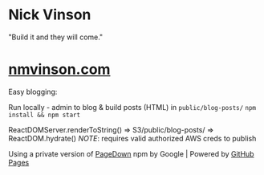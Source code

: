 # Nick Vinson
"Build it and they will come."

# [nmvinson.com](nmvinson.com)

Easy blogging:

Run locally - admin to blog & build posts (HTML) in `public/blog-posts/`
```npm install && npm start```

ReactDOMServer.renderToString() => S3/public/blog-posts/ => ReactDOM.hydrate()
*NOTE*: requires valid authorized AWS creds to publish

Using a private version of [PageDown](https://code.google.com/archive/p/pagedown/wikis/PageDown.wiki) npm by Google
| Powered by [GitHub Pages](https://help.github.com/en/articles/what-is-github-pages#usage-limits)